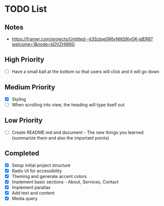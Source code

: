 # TODO List

## Notes

- https://framer.com/projects/Untitled--jt3Szjpe0R6vNNS9lvGK-idER8?welcome=1&node=bDVZHI66G

## High Priority

- [ ] Have a small ball at the bottom so that users will click and it will go down

## Medium Priority

- [x] Styling
- [ ] When scrolling into view, the heading will type itself out

## Low Priority

- [ ] Create README.md and document - The new things you learned (summarize them and also the important points)

## Completed

- [x] Setup initial project structure
- [x] Radix UI for accessibility
- [x] Theming and generate accent colors
- [x] Implement basic sections - About, Services, Contact
- [x] Implement parallax
- [x] Add text and content
- [x] Media query
